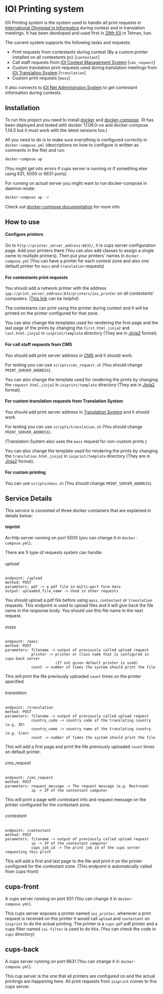 # IOI Printing system

IOI Printing system is the system used to handle all print requests in [International Olympiad in Informatics](http://www.ioinformatics.org/) during contest and in translation meetings.
It has been developed and used first in [29th IOI](http://ioi2017.org/) in Tehran, Iran.

The current system supports the following tasks and requests:
  * Print requests from contestants during contest (By a custom printer installed on all contestants pc) \[`contestant`\]
  * Call staff requests from [IOI Contest Management System](https://github.com/akmohtashami/cms) \[`cms_request`\]
  * Custom translation print requests used during translation meetings from [IOI Translation System](https://github.com/noidsirius/IOI-Translation) \[`translation`\]
  * Custom print requests \[`mass`\]

It also connects to [IOI Net Administraion System](https://github.com/m30m/net-admin) to get contestant information during contests.

## Installation

To run this project you need to install [docker](https://docs.docker.com/engine/installation/) and [docker-compose](https://docs.docker.com/compose/install/).
(It has been deployed and tested with docker 17.06.0-ce and docker-compose 1.14.0 but it must work with the latest versions too.)

All you need to do is to make sure everything is configured correctly in `docker-compose.yml` (descriptions on how to configure is written as comments in the file) and run:

```bash
docker-compose up
```

(You might get into errors if cups server is running or if something else using 631, 5000 or 6631 ports)

For running on actual server you might want to run docker-compose in daemon mode:

```bash
docker-compose up -d
```

Check out [docker-compose documentation](https://docs.docker.com/compose/) for more info.

## How to use

#### Configure printers

Go to `http://printer_server_address:6631/`, it is cups server configuration page.
Add your printers there (You can also add classes to assign a single name to multiple printers).
Then put your printers' names in `docker-compose.yml` (You can have a printer for each contest zone and also one default printer for `mass` and `translation` requests)

#### For contestants print requests

You should add a network printer with the address `ipp://print_server_address:631/printers/ioi_printer` on all contestants' computers.
([This link](http://smallbusiness.chron.com/add-network-printer-linux-57531.html) can be helpful)

The contestants can print using this printer during contest and it will be printed on the printer configured for that zone.

You can also change the templates used for rendering the first page and the last page of the prints by changing the `first.html.jinja2` and `last.html.jinja2` in `ioiprint/template` directory (They are in [Jinja2](http://jinja.pocoo.org/) format).

#### For call staff requests from CMS

You should add print server address in [CMS](https://github.com/akmohtashami/cms) and it should work.

For testing you can use `scripts/cms_request.sh` (You should change `PRINT_SERVER_ADDRESS`).

You can also change the template used for rendering the prints by changing the `request.html.jinja2` in `ioiprint/template` directory (They are in [Jinja2](http://jinja.pocoo.org/) format).

#### For custom translation requests from Translation System

You should add print server address in [Translation System](https://github.com/noidsirius/IOI-Translation) and it should work.

For testing you can use `scripts/translation.sh` (You should change `PRINT_SERVER_ADDRESS`).

(Translation System also uses the `mass` request for non-custom prints.)

You can also change the template used for rendering the prints by changing the `translation.html.jinja2` in `ioiprint/template` directory (They are in [Jinja2](http://jinja.pocoo.org/) format).

#### For custom printing

You can use `scripts/mass.sh` (You should change `PRINT_SERVER_ADDRESS`).

## Service Details

This service is consisted of three docker containers that are explained in details below:

#### ioiprint

An http server running on port 5000 (you can change it in `docker-compose.yml`).

There are 5 type of requests system can handle:

###### upload

```
endpoint: /upload
method: POST
parameters: pdf -> a pdf file in multi-part form data
output: uploaded_file_name -> Used in other requests
```

You should upload a pdf file before using `mass`, `contestant` or `translation` requests.
This endpoint is used to upload files and it will give back the file name in the response body.
You should use this file name in the next request.

###### mass

```
endpoint: /mass
method: POST
parameters: filename -> output of previously called upload request
            printer -> printer or class name that is configured in cups-back server
                       (If not given default printer is used)
            count -> number of times the system should print the file
```

This will print the file previously uploaded `count` times on the printer specified.

###### translation

```
endpoint: /translation
method: POST
parameters: filename -> output of previously called upload request
            country_code -> country code of the translating country (e.g. IR)
            country_name -> country name of the translating country (e.g. Iran)
            count -> number of times the system should print the file
```

This will add a first page and print the file previously uploaded `count` times on default printer.

###### cms_request

```
endpoint: /cms_request
method: POST
parameters: request_message -> The request message (e.g. Restroom)
            ip -> IP of the contestant computer
```

This will print a page with contestant info and request message on the printer configured for the contestant zone.

###### contestant

```
endpoint: /contestant
method: POST
parameters: filename -> output of previously called upload request
            ip -> IP of the contestant computer
            cups_job_id -> The print job id of the cups server requesting this print
```

This will add a first and last page to the file and print it on the printer configured for the contestant zone.
(This endpoint is automatically called from cups-front)

## cups-front

A cups server running on port 631 (You can change it in `docker-compose.yml`).

This cups server exposes a printer named `ioi_printer`, whenever a print request is received on this printer it would call `upload` and `contestant` on `ioiprint` to do the actual printing.
The printer is a `cups-pdf` pdf printer and a cups filter named `ioi-filter` is used to do this.
(You can check the code in `cups` directory)

## cups-back

A cups server running on port 6631 (You can change it in `docker-compose.yml`).

This cup server is the one that all printers are configured on and the actual printings are happening here.
All print requests from `ioiprint` comes to this cups server.
